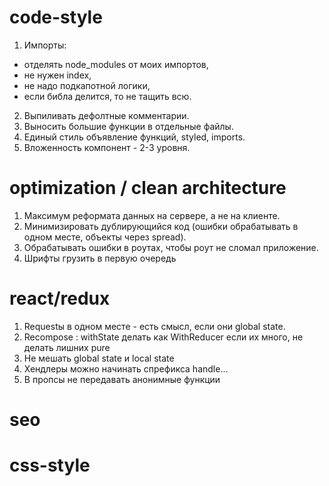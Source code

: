 # code-style
1. Импорты:
- отделять node_modules от моих импортов,
- не нужен index,
- не надо подкапотной логики,
- если библа делится, то не тащить всю.
2. Выпиливать дефолтные комментарии.
3. Выносить большие функции в отдельные файлы.
4. Единый стиль объявление функций, styled, imports.
5. Вложенность компонент - 2-3 уровня.

# optimization / clean architecture
1. Максимум реформата данных на сервере, а не на клиенте.
2. Минимизировать дублирующийся код (ошибки обрабатывать в одном месте, объекты через spread).
3. Обрабатывать ошибки в роутах, чтобы роут не сломал приложение.
4. Шрифты грузить в первую очередь

# react/redux
1. Requestы в одном месте - есть смысл, если они global state.
2. Recompose : withState делать как WithReducer если их много, не делать лишних pure
3. Не мешать global state и local state
4. Хендлеры можно начинать  спрефикса handle...
5. В пропсы не передавать анонимные функции

# seo

# css-style

